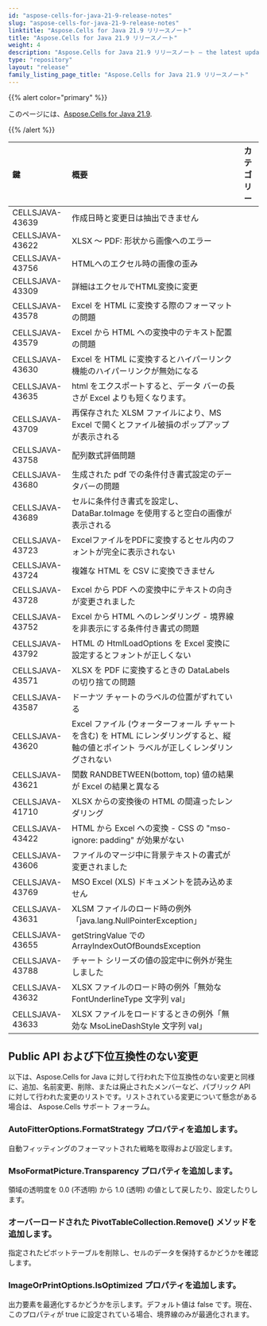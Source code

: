 ```yaml
---
id: "aspose-cells-for-java-21-9-release-notes"
slug: "aspose-cells-for-java-21-9-release-notes"
linktitle: "Aspose.Cells for Java 21.9 リリースノート"
title: "Aspose.Cells for Java 21.9 リリースノート"
weight: 4
description: "Aspose.Cells for Java 21.9 リリースノート – the latest updates and fixes."
type: "repository"
layout: "release"
family_listing_page_title: "Aspose.Cells for Java 21.9 リリースノート"
---
```

{{% alert color="primary" %}}

このページには、[Aspose.Cells for Java 21.9](https://releases.aspose.com/cells/java/new-releases/aspose.cells-for-java-21.9/).

{{% /alert %}}

|**鍵**|**概要**|**カテゴリー**|
|:- |:- |:- |
|CELLSJAVA-43639|作成日時と変更日は抽出できません|
|CELLSJAVA-43622|XLSX ～ PDF: 形状から画像へのエラー|
|CELLSJAVA-43756|HTMLへのエクセル時の画像の歪み|
|CELLSJAVA-43309|詳細はエクセルでHTML変換に変更|
|CELLSJAVA-43578|Excel を HTML に変換する際のフォーマットの問題|
|CELLSJAVA-43579|Excel から HTML への変換中のテキスト配置の問題|
|CELLSJAVA-43630|Excel を HTML に変換するとハイパーリンク機能のハイパーリンクが無効になる|
|CELLSJAVA-43635|html をエクスポートすると、データ バーの長さが Excel よりも短くなります。|
|CELLSJAVA-43709|再保存された XLSM ファイルにより、MS Excel で開くとファイル破損のポップアップが表示される|
|CELLSJAVA-43758|配列数式評価問題|
|CELLSJAVA-43680|生成された pdf での条件付き書式設定のデータバーの問題|
|CELLSJAVA-43689|セルに条件付き書式を設定し、DataBar.toImage を使用すると空白の画像が表示される|
|CELLSJAVA-43723|ExcelファイルをPDFに変換するとセル内のフォントが完全に表示されない|
|CELLSJAVA-43724|複雑な HTML を CSV に変換できません|
|CELLSJAVA-43728|Excel から PDF への変換中にテキストの向きが変更されました|
|CELLSJAVA-43752|Excel から HTML へのレンダリング - 境界線を非表示にする条件付き書式の問題|
|CELLSJAVA-43792|HTML の HtmlLoadOptions を Excel 変換に設定するとフォントが正しくない|
|CELLSJAVA-43571|XLSX を PDF に変換するときの DataLabels の切り捨ての問題|
|CELLSJAVA-43587|ドーナツ チャートのラベルの位置がずれている|
|CELLSJAVA-43620|Excel ファイル (ウォーターフォール チャートを含む) を HTML にレンダリングすると、縦軸の値とポイント ラベルが正しくレンダリングされない|
|CELLSJAVA-43621|関数 RANDBETWEEN(bottom, top) 値の結果が Excel の結果と異なる|
|CELLSJAVA-41710|XLSX からの変換後の HTML の間違ったレンダリング|
|CELLSJAVA-43422|HTML から Excel への変換 - CSS の "mso-ignore: padding" が効果がない|
|CELLSJAVA-43606|ファイルのマージ中に背景テキストの書式が変更されました|
|CELLSJAVA-43769|MSO Excel (XLS) ドキュメントを読み込めません|
|CELLSJAVA-43631|XLSM ファイルのロード時の例外「java.lang.NullPointerException」|
|CELLSJAVA-43655|getStringValue での ArrayIndexOutOfBoundsException|
|CELLSJAVA-43788|チャート シリーズの値の設定中に例外が発生しました|
|CELLSJAVA-43632|XLSX ファイルのロード時の例外「無効な FontUnderlineType 文字列 val」|
|CELLSJAVA-43633|XLSX ファイルをロードするときの例外「無効な MsoLineDashStyle 文字列 val」|

## **Public API および下位互換性のない変更**

以下は、Aspose.Cells for Java に対して行われた下位互換性のない変更と同様に、追加、名前変更、削除、または廃止されたメンバーなど、パブリック API に対して行われた変更のリストです。リストされている変更について懸念がある場合は、 Aspose.Cells サポート フォーラム。

### **AutoFitterOptions.FormatStrategy プロパティを追加します。**

自動フィッティングのフォーマットされた戦略を取得および設定します。

### **MsoFormatPicture.Transparency プロパティを追加します。**

領域の透明度を 0.0 (不透明) から 1.0 (透明) の値として戻したり、設定したりします。

### **オーバーロードされた PivotTableCollection.Remove() メソッドを追加します。**

指定されたピボットテーブルを削除し、セルのデータを保持するかどうかを確認します。

### **ImageOrPrintOptions.IsOptimized プロパティを追加します。**

出力要素を最適化するかどうかを示します。デフォルト値は false です。現在、このプロパティが true に設定されている場合、境界線のみが最適化されます。

